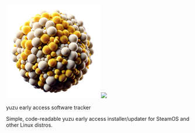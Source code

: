 <img src="https://raw.githubusercontent.com/styromaniac/YEAST/main/YEAST.png" height="256" width="256">
<img src="[https://raw.githubusercontent.com/styromaniac/YEAST/main/YEAST.png](https://raw.githubusercontent.com/styromaniac/YEAST/main/YEAST-word.png)" width="256">

yuzu early access software tracker

Simple, code-readable yuzu early access installer/updater for SteamOS and other Linux distros.
